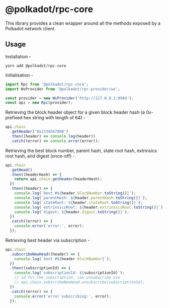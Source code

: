 # @polkadot/rpc-core

This library provides a clean wrapper around all the methods exposed by a Polkadot network client.

## Usage

Installation -

```
yarn add @polkadot/rpc-core
```

Initialisation -

```js
import Rpc from '@polkadot/rpc-core';
import WsProvider from '@polkadot/rpc-provider/ws';

const provider = new WsProvider('http://127.0.0.1:9944');
const api = new Rpc(provider);
```

Retrieving the block header object for a given block header hash (a 0x-prefixed hex string with length of 64) -

```js
api.chain
  .getHeader('0x1234567890')
  .then((header) => console.log(header))
  .catch((error) => console.error(error));
```

Retrieving the best block number, parent hash, state root hash, extrinsics root hash, and digest (once-off) -

```js
api.chain
  .getHead()
  .then((headerHash) => {
    return api.chain.getHeader(headerHash);
  })
  .then((header) => {
    console.log(`best #${header.blockNumber.toString()}`);
    console.log(`parentHash: ${header.parentHash.toString()}`);
    console.log(`stateRoot: ${header.stateRoot.toString()}`);
    console.log(`extrinsicsRoot: ${header.extrinsicsRoot.toString()}`);
    console.log(`digest: ${header.digest.toString()}`);
  })
  .catch((error) => {
    console.error('error:', error);
  });
```

Retrieving best header via subscription -

```js
api.chain
  .subscribeNewHead((header) => {
    console.log(`best #${header.blockNumber}`);
  })
  .then((subscriptionId) => {
    console.log(`subscriptionId: ${subscriptionId}`);
    // id for the subscription, can unsubscribe via
    // api.chain.subscribeNewHead.unsubscribe(subscriptionId);
  })
  .catch((error) => {
    console.error('error subscribing:', error);
  });
```
